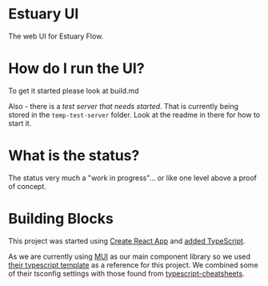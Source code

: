 # Estuary UI

The web UI for Estuary Flow.

# How do I run the UI?

To get it started please look at build.md

Also - there is a _test server that needs started_. That is currently being stored in the `temp-test-server` folder. Look at the readme in there for how to start it.

# What is the status?

The status very much a "work in progress"... or like one level above a proof of concept.

# Building Blocks

This project was started using [Create React App](https://create-react-app.dev/) and [added TypeScript](https://create-react-app.dev/docs/adding-typescript).

As we are currently using [MUI](https://mui.com/core/) as our main component library so we used [their typescript template](https://github.com/mui-org/material-ui/tree/master/examples/create-react-app-with-typescript) as a reference for this project. We combined some of their tsconfig settings with those found from [typescript-cheatsheets](https://github.com/typescript-cheatsheets/react#troubleshooting-handbook-tsconfigjson).
